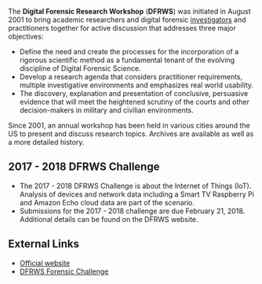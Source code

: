 The **Digital Forensic Research Workshop** (**DFRWS**) was initiated in
August 2001 to bring academic researchers and digital forensic
[investigators](investigator "wikilink") and practitioners together for
active discussion that addresses three major objectives:

- Define the need and create the processes for the incorporation of a
  rigorous scientific method as a fundamental tenant of the evolving
  discipline of Digital Forensic Science.
- Develop a research agenda that considers practitioner requirements,
  multiple investigative environments and emphasizes real world
  usability.
- The discovery, explanation and presentation of conclusive, persuasive
  evidence that will meet the heightened scrutiny of the courts and
  other decision-makers in military and civilian environments.

Since 2001, an annual workshop has been held in various cities around
the US to present and discuss research topics. Archives are available as
well as a more detailed history.

## 2017 - 2018 DFRWS Challenge

- The 2017 - 2018 DFRWS Challenge is about the Internet of Things (IoT).
  Analysis of devices and network data including a Smart TV Raspberry Pi
  and Amazon Echo cloud data are part of the scenario.
- Submissions for the 2017 - 2018 challenge are due February 21, 2018.
  Additional details can be found on the DFRWS website.

## External Links

- [Official website](http://www.dfrws.org/)
- [DFRWS Forensic
  Challenge](http://www.dfrws.org/dfrws-forensic-challenge)